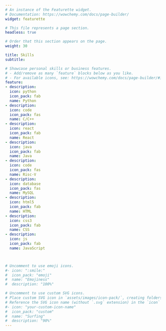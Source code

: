 ```yaml
---
# An instance of the Featurette widget.
# Documentation: https://wowchemy.com/docs/page-builder/
widget: featurette

# This file represents a page section.
headless: true

# Order that this section appears on the page.
weight: 30

title: Skills
subtitle:

# Showcase personal skills or business features.
# - Add/remove as many `feature` blocks below as you like.
# - For available icons, see: https://wowchemy.com/docs/page-builder/#icons
feature:
- description: 
  icon: python
  icon_pack: fab
  name: Python
- description: 
  icon: code
  icon_pack: fas
  name: C/C++
- description: 
  icon: react
  icon_pack: fab
  name: React
- description: 
  icon: java
  icon_pack: fab
  name: Java
- description: 
  icon: code
  icon_pack: fas
  name: Risc-V
- description: 
  icon: database
  icon_pack: fas
  name: MySQL
- description: 
  icon: html5
  icon_pack: fab
  name: HTML
- description: 
  icon: css3
  icon_pack: fab
  name: CSS
- description: 
  icon: js
  icon_pack: fab
  name: JavaScript



# Uncomment to use emoji icons.
#- icon: ":smile:"
#  icon_pack: "emoji"
#  name: "Emojiness"
#  description: "100%"  

# Uncomment to use custom SVG icons.
# Place custom SVG icon in `assets/images/icon-pack/`, creating folders if necessary.
# Reference the SVG icon name (without `.svg` extension) in the `icon` field.
#- icon: "your-custom-icon-name"
#  icon_pack: "custom"
#  name: "Surfing"
#  description: "90%"
---
```

